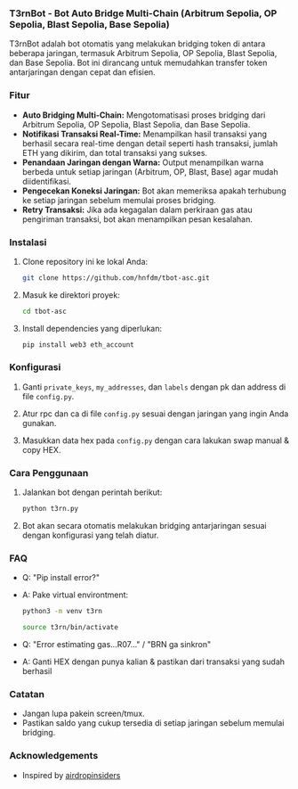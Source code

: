 ### T3rnBot - Bot Auto Bridge Multi-Chain (Arbitrum Sepolia, OP Sepolia, Blast Sepolia, Base Sepolia)

T3rnBot adalah bot otomatis yang melakukan bridging token di antara beberapa jaringan, termasuk 
Arbitrum Sepolia, OP Sepolia, Blast Sepolia, dan Base Sepolia. Bot ini dirancang untuk memudahkan 
transfer token antarjaringan dengan cepat dan efisien.


### Fitur
- **Auto Bridging Multi-Chain:** Mengotomatisasi proses bridging dari Arbitrum Sepolia, OP Sepolia, 
  Blast Sepolia, dan Base Sepolia.
- **Notifikasi Transaksi Real-Time:** Menampilkan hasil transaksi yang berhasil secara real-time 
  dengan detail seperti hash transaksi, jumlah ETH yang dikirim, dan total transaksi yang sukses.
- **Penandaan Jaringan dengan Warna:** Output menampilkan warna berbeda untuk setiap jaringan 
  (Arbitrum, OP, Blast, Base) agar mudah diidentifikasi.
- **Pengecekan Koneksi Jaringan:** Bot akan memeriksa apakah terhubung ke setiap jaringan sebelum 
  memulai proses bridging.
- **Retry Transaksi:** Jika ada kegagalan dalam perkiraan gas atau pengiriman transaksi, bot akan 
  menampilkan pesan kesalahan.
  
### Instalasi

1. Clone repository ini ke lokal Anda:

   ```bash
   git clone https://github.com/hnfdm/tbot-asc.git
   ```

2. Masuk ke direktori proyek:
   ```bash
   cd tbot-asc
   ```

3. Install dependencies yang diperlukan:
   ```bash
   pip install web3 eth_account
   ```

### Konfigurasi

1. Ganti `private_keys`, `my_addresses`, dan `labels` dengan pk dan address di file `config.py`.

2. Atur rpc dan ca di file `config.py` sesuai dengan jaringan yang ingin Anda gunakan.
   
3. Masukkan data hex pada `config.py` dengan cara lakukan swap manual & copy HEX.

### Cara Penggunaan

1. Jalankan bot dengan perintah berikut:
   
   ```bash
   python t3rn.py
   ```

2. Bot akan secara otomatis melakukan bridging antarjaringan sesuai dengan konfigurasi yang telah diatur.

### FAQ

- Q: "Pip install error?"
- A: Pake virtual environtment:
   ```bash
   python3 -m venv t3rn
   ```
   ```bash
   source t3rn/bin/activate
   ```

- Q: "Error estimating gas...R07..." / "BRN ga sinkron"
- A: Ganti HEX dengan punya kalian & pastikan dari transaksi yang sudah berhasil 

### Catatan
- Jangan lupa pakein screen/tmux.
- Pastikan saldo yang cukup tersedia di setiap jaringan sebelum memulai bridging.

### Acknowledgements
- Inspired by [airdropinsiders](https://github.com/airdropinsiders)
